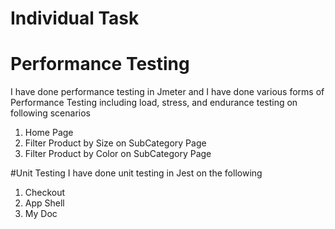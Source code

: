 # Individual Task
# Performance Testing
I have done performance testing in Jmeter and I have done various forms of Performance Testing including load, stress, and endurance testing on following scenarios
1. Home Page 
2. Filter Product by Size on SubCategory Page 
3. Filter Product by Color on SubCategory Page

#Unit Testing 
I have done unit testing in Jest on the following 
1. Checkout
2. App Shell 
3. My Doc
